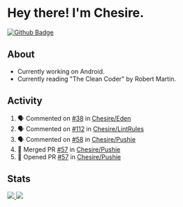 # Hey there! I'm Chesire.

[![Github Badge](https://img.shields.io/badge/-Github-000?style=flat-square&logo=Github&logoColor=white&link=https://github.com/chesire)](https://github.com/chesire)

## About
<!-- Uses https://github.com/Chesire/natemoo-re -->
* Currently working on Android.
* Currently reading "The Clean Coder" by Robert Martin.
<!--
* Currently listening to: 
<a href="https://natemoo-re-iirbxe7wf.vercel.app/now-playing?open">
    <img src="https://natemoo-re-iirbxe7wf.vercel.app/now-playing" width="256" height="64" alt="Now Playing">
</a>  
-->

## Activity
<!-- Uses https://github.com/jamesgeorge007/github-activity-readme -->
<!--START_SECTION:activity-->
1. 🗣 Commented on [#38](https://github.com/Chesire/Eden/issues/38) in [Chesire/Eden](https://github.com/Chesire/Eden)
2. 🗣 Commented on [#112](https://github.com/Chesire/LintRules/issues/112) in [Chesire/LintRules](https://github.com/Chesire/LintRules)
3. 🗣 Commented on [#58](https://github.com/Chesire/Pushie/issues/58) in [Chesire/Pushie](https://github.com/Chesire/Pushie)
4. 🎉 Merged PR [#57](https://github.com/Chesire/Pushie/pull/57) in [Chesire/Pushie](https://github.com/Chesire/Pushie)
5. 💪 Opened PR [#57](https://github.com/Chesire/Pushie/pull/57) in [Chesire/Pushie](https://github.com/Chesire/Pushie)
<!--END_SECTION:activity-->

## Stats
<a href="https://github-readme-stats.vercel.app/api/top-langs/?username=chesire&theme=tokyonight">
    <img src="https://github-readme-stats.vercel.app/api/top-langs/?username=chesire&layout=compact&theme=tokyonight" >
</a>
<a href="https://github-readme-stats.vercel.app/api?username=chesire&show_icons=true&theme=tokyonight">
    <img src="https://github-readme-stats.vercel.app/api?username=chesire&show_icons=true&theme=tokyonight" >
</a>  
